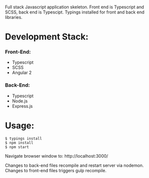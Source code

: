 Full stack Javascript application skeleton. Front end is Typescript and SCSS,
back end is Typescipt. Typings installed for front and back end libraries.

# Development Stack:

### Front-End:

* Typescript
* SCSS
* Angular 2

### Back-End:

* Typescript
* Node.js
* Express.js

# Usage:

```
$ typings install
$ npm install
$ npm start
```

Navigate browser window to: http://localhost:3000/

Changes to back-end files recompile and restart server via nodemon.
Changes to front-end files triggers gulp recompile.